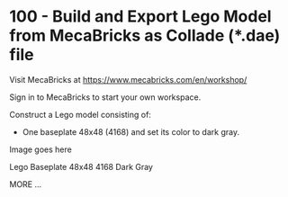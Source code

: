 # 100 - Build and Export Lego Model from MecaBricks as Collade (*.dae) file

Visit MecaBricks at https://www.mecabricks.com/en/workshop/

Sign in to MecaBricks to start your own workspace.

Construct a Lego model consisting of:

- One baseplate 48x48 (4168) and set its color to dark gray.

Image goes here

Lego Baseplate 48x48 4168 Dark Gray


MORE ...
